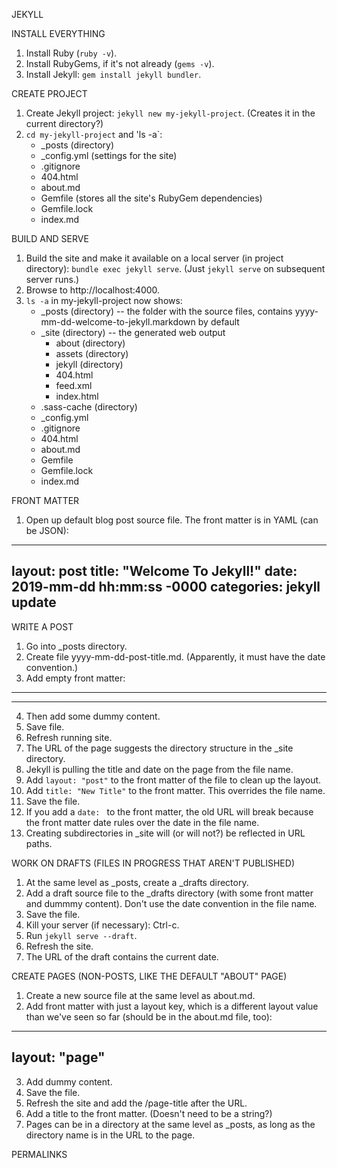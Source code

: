 JEKYLL


INSTALL EVERYTHING

1. Install Ruby (`ruby -v`).
2. Install RubyGems, if it's not already (`gems -v`).
3. Install Jekyll: `gem install jekyll bundler`.


CREATE PROJECT

1. Create Jekyll project: `jekyll new my-jekyll-project`. (Creates it in the current directory?)
2. `cd my-jekyll-project` and 'ls -a`:
	- _posts (directory)
	- _config.yml (settings for the site)
	- .gitignore
	- 404.html
	- about.md
	- Gemfile (stores all the site's RubyGem dependencies)
	- Gemfile.lock
	- index.md


BUILD AND SERVE

1. Build the site and make it available on a local server (in project directory): `bundle exec jekyll serve`. (Just `jekyll serve` on subsequent server runs.)
2. Browse to http://localhost:4000.
3. `ls -a` in my-jekyll-project now shows:
	- _posts (directory) -- the folder with the source files, contains yyyy-mm-dd-welcome-to-jekyll.markdown by default
	- _site (directory) -- the generated web output
		- about (directory)
		- assets (directory)
		- jekyll (directory)
		- 404.html
		- feed.xml
		- index.html
	- .sass-cache (directory)
	- _config.yml
	- .gitignore
	- 404.html
	- about.md
	- Gemfile
	- Gemfile.lock
	- index.md


FRONT MATTER

1. Open up default blog post source file. The front matter is in YAML (can be JSON):

---
layout: post
title: "Welcome To Jekyll!"
date: 2019-mm-dd hh:mm:ss -0000
categories: jekyll update
---


WRITE A POST

1. Go into _posts directory.
2. Create file yyyy-mm-dd-post-title.md. (Apparently, it must have the date convention.)
3. Add empty front matter:

---
---

4. Then add some dummy content.
5. Save file.
6. Refresh running site.
7. The URL of the page suggests the directory structure in the _site directory.
8. Jekyll is pulling the title and date on the page from the file name.
9. Add `layout: "post"` to the front matter of the file to clean up the layout.
10. Add `title: "New Title"` to the front matter. This overrides the file name.
11. Save the file.
12. If you add a `date: ` to the front matter, the old URL will break because the front matter date rules over the date in the file name.
13. Creating subdirectories in _site will (or will not?) be reflected in URL paths.


WORK ON DRAFTS (FILES IN PROGRESS THAT AREN'T PUBLISHED)

1. At the same level as _posts, create a _drafts directory.
2. Add a draft source file to the _drafts directory (with some front matter and dummmy content). Don't use the date convention in the file name.
3. Save the file.
4. Kill your server (if necessary): Ctrl-c.
5. Run `jekyll serve --draft`.
6. Refresh the site.
7. The URL of the draft contains the current date.


CREATE PAGES (NON-POSTS, LIKE THE DEFAULT "ABOUT" PAGE)

1. Create a new source file at the same level as about.md.
2. Add front matter with just a layout key, which is a different layout value than we've seen so far (should be in the about.md file, too):

---
layout: "page"
---

3. Add dummy content.
4. Save the file.
5. Refresh the site and add the /page-title after the URL.
6. Add a title to the front matter. (Doesn't need to be a string?)
7. Pages can be in a directory at the same level as _posts, as long as the directory name is in the URL to the page.


PERMALINKS

